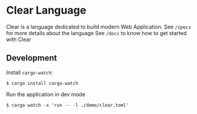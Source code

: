 # Clear Language

Clear is a language dedicated to build modern Web Application.
See `/specs` for more details about the language
See `/docs` to know how to get started with Clear

## Development

Install `cargo-watch`:
```
$ cargo install cargo-watch
```
Run the application in dev mode
```
$ cargo watch -x 'run -- -l ./demo/clear.toml'
```
